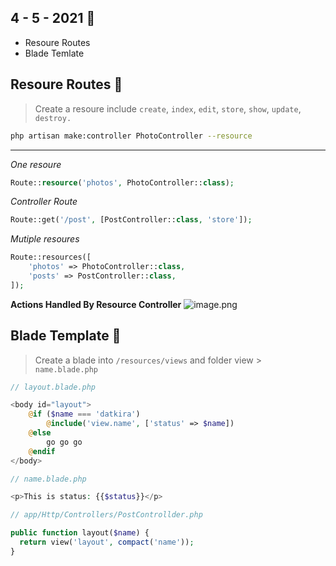 ## 4 - 5 - 2021 🥁
- Resoure Routes
- Blade Temlate

## Resoure Routes 🐛

> Create a resoure include `create`, `index`, `edit`, `store`, `show`, `update`, `destroy.`

```bash
php artisan make:controller PhotoController --resource
```
---
*One resoure*
```php
Route::resource('photos', PhotoController::class);
```
*Controller Route*
```php
Route::get('/post', [PostController::class, 'store']);
```
*Mutiple resoures*
```php
Route::resources([
    'photos' => PhotoController::class,
    'posts' => PostController::class,
]);
```
**Actions Handled By Resource Controller**
![image.png](https://boostnote.io/api/teams/Hbl31h0ai/files/df5091aa70d43a9288db512c0c861c99bc8187c6bb99ec3a7672a72212ac65f3-image.png)

## Blade Template 🐛
> Create a blade into `/resources/views` and folder view > `name.blade.php`


```php
// layout.blade.php

<body id="layout">
    @if ($name === 'datkira')
        @include('view.name', ['status' => $name])
    @else
        go go go
    @endif
</body>
```
```php
// name.blade.php

<p>This is status: {{$status}}</p>
```

```php
// app/Http/Controllers/PostControllder.php

public function layout($name) {
  return view('layout', compact('name'));
}
```
